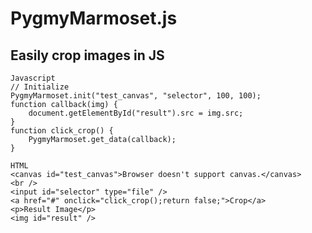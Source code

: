 PygmyMarmoset.js
====


Easily crop images in JS
-------------------

```
Javascript
// Initialize
PygmyMarmoset.init("test_canvas", "selector", 100, 100);
function callback(img) {
    document.getElementById("result").src = img.src;
}
function click_crop() {
    PygmyMarmoset.get_data(callback);
}
```

```
HTML
<canvas id="test_canvas">Browser doesn't support canvas.</canvas>
<br />
<input id="selector" type="file" />
<a href="#" onclick="click_crop();return false;">Crop</a>
<p>Result Image</p>
<img id="result" />
```
